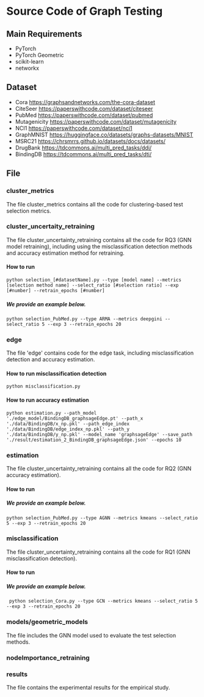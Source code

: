 # Source Code of Graph Testing
## Main Requirements
- PyTorch 
- PyTorch Geometric
- scikit-learn
- networkx

## Dataset
- Cora  https://graphsandnetworks.com/the-cora-dataset
- CiteSeer  https://paperswithcode.com/dataset/citeseer
- PubMed    https://paperswithcode.com/dataset/pubmed
- Mutagenicity  https://paperswithcode.com/dataset/mutagenicity
- NCI1  https://paperswithcode.com/dataset/nci1
- GraphMNIST    https://huggingface.co/datasets/graphs-datasets/MNIST
- MSRC21    https://chrsmrrs.github.io/datasets/docs/datasets/
- DrugBank  https://tdcommons.ai/multi_pred_tasks/ddi/
- BindingDB https://tdcommons.ai/multi_pred_tasks/dti/

## File 

### cluster_metrics
The file cluster_metrics contains all the code for clustering-based test selection metrics.

### cluster_uncertaity_retraining
The file cluster_uncertainty_retraining contains all the code for RQ3 (GNN model retraining), including using the misclassification detection methods and accuracy estimation method for retraining. 
#### How to run 
    python selection_[#datasetName].py --type [model name] --metrics [selection method name] --select_ratio [#selection ratio] --exp [#number] --retrain_epochs [#number]
##### We provide an example below. 
    python selection_PubMed.py --type ARMA --metrics deepgini --select_ratio 5 --exp 3 --retrain_epochs 20

### edge 
The file 'edge' contains code for the edge task, including misclassification detection and accuracy estimation.
#### How to run misclassification detection
    python misclassification.py
#### How to run accuracy estimation
    python estimation.py --path_model './edge_model/BindingDB_graphsageEdge.pt' --path_x './data/BindingDB/x_np.pkl' --path_edge_index './data/BindingDB/edge_index_np.pkl' --path_y './data/BindingDB/y_np.pkl' --model_name 'graphsageEdge' --save_path './result/estimation_2_BindingDB_graphsageEdge.json' --epochs 10

### estimation
The file cluster_uncertainty_retraining contains all the code for RQ2 (GNN accuracy estimation). 
#### How to run 
##### We provide an example below. 
    python selection_PubMed.py --type AGNN --metrics kmeans --select_ratio 5 --exp 3 --retrain_epochs 20



### misclassification
The file cluster_uncertainty_retraining contains all the code for RQ1 (GNN misclassification detection). 
#### How to run 
##### We provide an example below. 
     python selection_Cora.py --type GCN --metrics kmeans --select_ratio 5 --exp 3 --retrain_epochs 20



### models/geometric_models
The file includes the GNN model used to evaluate the test selection methods.

### nodelmportance_retraining

### results
The file contains the experimental results for the empirical study.



